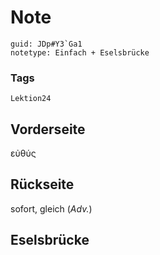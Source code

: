# Note
```
guid: JDp#Y3`Ga1
notetype: Einfach + Eselsbrücke
```

### Tags
```
Lektion24
```

## Vorderseite
εὐθύς

## Rückseite
sofort, gleich (<i>Adv.</i>)

## Eselsbrücke


